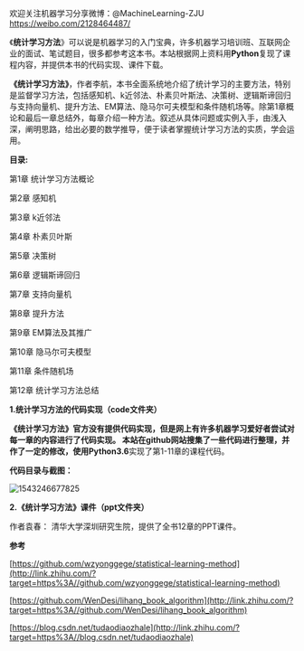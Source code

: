 欢迎关注机器学习分享微博：@MachineLearning-ZJU
https://weibo.com/2128464487/


《**统计学习方法**》可以说是机器学习的入门宝典，许多机器学习培训班、互联网企业的面试、笔试题目，很多都参考这本书。本站根据网上资料用**Python**复现了课程内容，并提供本书的代码实现、课件下载。

**《统计学习方法》**，作者李航，本书全面系统地介绍了统计学习的主要方法，特别是监督学习方法，包括感知机、k近邻法、朴素贝叶斯法、决策树、逻辑斯谛回归与支持向量机、提升方法、EM算法、隐马尔可夫模型和条件随机场等。除第1章概论和最后一章总结外，每章介绍一种方法。叙述从具体问题或实例入手，由浅入深，阐明思路，给出必要的数学推导，便于读者掌握统计学习方法的实质，学会运用。

**目录:**

第1章 统计学习方法概论

第2章 感知机

第3章 k近邻法

第4章 朴素贝叶斯

第5章 决策树

第6章 逻辑斯谛回归

第7章 支持向量机

第8章 提升方法

第9章 EM算法及其推广

第10章 隐马尔可夫模型

第11章 条件随机场

第12章 统计学习方法总结

**1.统计学习方法的代码实现（code文件夹）**

**《统计学习方法》**官方没有提供代码实现，但是网上有许多机器学习爱好者尝试对每一章的内容进行了代码实现。  本站在github网站搜集了一些代码进行整理，并作了一定的修改，使用**Python3.6**实现了第1-11章的课程代码。

**代码目录与截图：**

![1543246677825](images/1543246677825.png)

**2.《统计学习方法》课件（ppt文件夹）**

作者袁春： 清华大学深圳研究生院，提供了全书12章的PPT课件。

**参考**  

[https://github.com/wzyonggege/statistical-learning-method](http://link.zhihu.com/?target=https%3A//github.com/wzyonggege/statistical-learning-method)

[https://github.com/WenDesi/lihang_book_algorithm](http://link.zhihu.com/?target=https%3A//github.com/WenDesi/lihang_book_algorithm)

[https://blog.csdn.net/tudaodiaozhale](http://link.zhihu.com/?target=https%3A//blog.csdn.net/tudaodiaozhale)